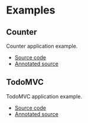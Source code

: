 # Examples

## Counter

Counter application example.

- [Source code](https://github.com/keechma/keechma-counter)
- [Annotated source](annotated/counter.html)

## TodoMVC

TodoMVC application example.

- [Source code](https://github.com/keechma/keechma-todomvc)
- [Annotated source](annotated/todomvc.html)